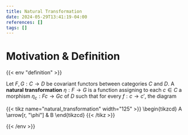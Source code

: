 ```yaml
---
title: Natural Transformation
date: 2024-05-29T13:41:19-04:00
references: []
tags: []
---
```


# Motivation & Definition

{{< env "definition" >}}

Let $F,G:C\to D$ be covariant functors between categories $C$ and $D$. A **natural transformation** $\eta:F\to G$ is a function assigning to each $c\in C$ a morphism $\eta_c:Fc\to Gc$ of $D$ such that for every $f:c\to c'$, the diagram

{{< tikz name="natural_transformation" width="125" >}}
    \begin{tikzcd}
        A \arrow[r, "\phi"] & B
    \end{tikzcd}
{{< /tikz >}}

{{< /env >}}
